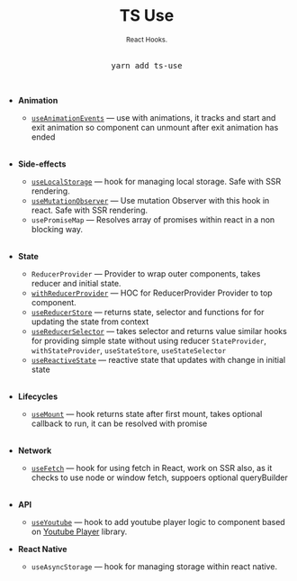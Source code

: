 <div align="center">
  <h1>
    TS Use
  </h1>
  <sup>
    React Hooks</a>.</em>
  </sup>
  <br />
  <br />
  <pre>yarn add ts-use</a></pre>
  <br />
</div>

- **Animation**

  - [`useAnimationEvents`](./src/example/useAnimation/index.tsx) &mdash; use with animations, it tracks and start and exit animation so component can unmount after exit animation has ended
    <br/>
    <br/>

- **Side-effects**

  - [`useLocalStorage`](./src/example/localStorage/index.tsx) &mdash; hook for managing local storage. Safe with SSR rendering.
  - [`useMutationObserver`](./src/example/useMutationObserver/index.tsx) &mdash; Use mutation Observer with this hook in react. Safe with SSR rendering.
  - `usePromiseMap` &mdash; Resolves array of promises within react in a non blocking way.
    <br/>
    <br/>

- **State**

  - `ReducerProvider` &mdash; Provider to wrap outer components, takes reducer and initial state.
  - [`withReducerProvider`](./src/example/useStore/index.tsx) &mdash; HOC for ReducerProvider Provider to top component.
  - [`useReducerStore`](./src/example/useStore/index.tsx) &mdash; returns state, selector and functions for for updating the state from context
  - [`useReducerSelector`](./src/example/useStore/index.tsx) &mdash; takes selector and returns value
    similar hooks for providing simple state without using reducer
    `StateProvider`, `withStateProvider`, `useStateStore`, `useStateSelector`
  - [`useReactiveState`](./src/example/useState/index.ts) &mdash; reactive state that updates with change in initial state
    <br/>
    <br/>

- **Lifecycles**

  - [`useMount`](./src/example/useMount/index.ts) &mdash; hook returns state after first mount, takes optional callback to run, it can be resolved with promise
    <br/>
    <br/>

- **Network**

  - [`useFetch`](./src/example/useFetch/index.tsx) &mdash; hook for using fetch in React, work on SSR also, as it checks to use node or window fetch, suppoers optional queryBuilder
    <br/>
    <br/>

- **API**

  - [`useYoutube`](./src/example/useYoutube/index.tsx) &mdash; hook to add youtube player logic to component based on [Youtube Player](youtube-player) library.

- **React Native**
  - `useAsyncStorage` &mdash; hook for managing storage within react native.
    <br/>
    <br/>
